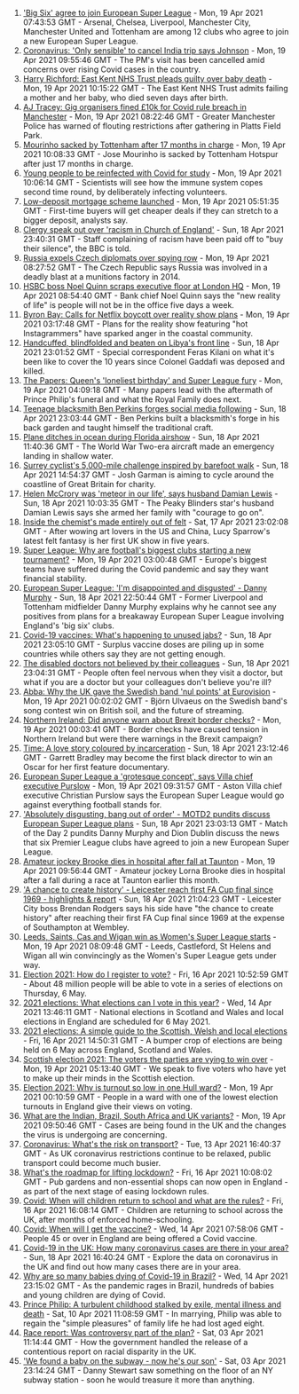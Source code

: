 1. ['Big Six' agree to join European Super League](https://www.bbc.co.uk/sport/football/56795811) - Mon, 19 Apr 2021 07:43:53 GMT - Arsenal, Chelsea, Liverpool, Manchester City, Manchester United and Tottenham are among 12 clubs who agree to join a new European Super League.
2. [Coronavirus: 'Only sensible' to cancel India trip says Johnson](https://www.bbc.co.uk/news/uk-politics-56800305) - Mon, 19 Apr 2021 09:55:46 GMT - The PM's visit has been cancelled amid concerns over rising Covid cases in the country.
3. [Harry Richford: East Kent NHS Trust pleads guilty over baby death](https://www.bbc.co.uk/news/uk-england-kent-56800977) - Mon, 19 Apr 2021 10:15:22 GMT - The East Kent NHS Trust admits failing a mother and her baby, who died seven days after birth.
4. [AJ Tracey: Gig organisers fined £10k for Covid rule breach in Manchester](https://www.bbc.co.uk/news/newsbeat-56799333) - Mon, 19 Apr 2021 08:22:46 GMT - Greater Manchester Police has warned of flouting restrictions after gathering in Platts Field Park.
5. [Mourinho sacked by Tottenham after 17 months in charge](https://www.bbc.co.uk/sport/football/56799400) - Mon, 19 Apr 2021 10:08:33 GMT - Jose Mourinho is sacked by Tottenham Hotspur after just 17 months in charge.
6. [Young people to be reinfected with Covid for study](https://www.bbc.co.uk/news/health-56799112) - Mon, 19 Apr 2021 10:06:14 GMT - Scientists will see how the immune system copes second time round, by deliberately infecting volunteers.
7. [Low-deposit mortgage scheme launched](https://www.bbc.co.uk/news/business-56777436) - Mon, 19 Apr 2021 05:51:35 GMT - First-time buyers will get cheaper deals if they can stretch to a bigger deposit, analysts say.
8. [Clergy speak out over 'racism in Church of England'](https://www.bbc.co.uk/news/uk-56779190) - Sun, 18 Apr 2021 23:40:31 GMT - Staff complaining of racism have been paid off to "buy their silence", the BBC is told.
9. [Russia expels Czech diplomats over spying row](https://www.bbc.co.uk/news/world-europe-56796324) - Mon, 19 Apr 2021 08:27:52 GMT - The Czech Republic says Russia was involved in a deadly blast at a munitions factory in 2014.
10. [HSBC boss Noel Quinn scraps executive floor at London HQ](https://www.bbc.co.uk/news/business-56799720) - Mon, 19 Apr 2021 08:54:40 GMT - Bank chief Noel Quinn says the "new reality of life" is people will not be in the office five days a week.
11. [Byron Bay: Calls for Netflix boycott over reality show plans](https://www.bbc.co.uk/news/world-australia-56796681) - Mon, 19 Apr 2021 03:17:48 GMT - Plans for the reality show featuring "hot Instagrammers" have sparked anger in the coastal community.
12. [Handcuffed, blindfolded and beaten on Libya's front line](https://www.bbc.co.uk/news/world-africa-56773817) - Sun, 18 Apr 2021 23:01:52 GMT - Special correspondent Feras Kilani on what it's been like to cover the 10 years since Colonel Gaddafi was deposed and killed.
13. [The Papers: Queen's 'loneliest birthday' and Super League fury](https://www.bbc.co.uk/news/blogs-the-papers-56796272) - Mon, 19 Apr 2021 04:09:18 GMT - Many papers lead with the aftermath of Prince Philip's funeral and what the Royal Family does next.
14. [Teenage blacksmith Ben Perkins forges social media following](https://www.bbc.co.uk/news/uk-england-56733672) - Sun, 18 Apr 2021 23:03:44 GMT - Ben Perkins built a blacksmith's forge in his back garden and taught himself the traditional craft.
15. [Plane ditches in ocean during Florida airshow](https://www.bbc.co.uk/news/world-us-canada-56792530) - Sun, 18 Apr 2021 11:40:36 GMT - The World War Two-era aircraft made an emergency landing in shallow water.
16. [Surrey cyclist's 5,000-mile challenge inspired by barefoot walk](https://www.bbc.co.uk/news/uk-england-surrey-56784396) - Sun, 18 Apr 2021 14:54:37 GMT - Josh Garman is aiming to cycle around the coastline of Great Britain for charity.
17. [Helen McCrory was 'meteor in our life', says husband Damian Lewis](https://www.bbc.co.uk/news/entertainment-arts-56792079) - Sun, 18 Apr 2021 10:03:35 GMT - The Peaky Blinders star's husband Damian Lewis says she armed her family with "courage to go on".
18. [Inside the chemist's made entirely out of felt](https://www.bbc.co.uk/news/entertainment-arts-56773534) - Sat, 17 Apr 2021 23:02:08 GMT - After wowing art lovers in the US and China, Lucy Sparrow's latest felt fantasy is her first UK show in five years.
19. [Super League: Why are football's biggest clubs starting a new tournament?](https://www.bbc.co.uk/news/business-56768728) - Mon, 19 Apr 2021 03:00:48 GMT - Europe's biggest teams have suffered during the Covid pandemic and say they want financial stability.
20. [European Super League: 'I'm disappointed and disgusted' - Danny Murphy](https://www.bbc.co.uk/sport/football/56796391) - Sun, 18 Apr 2021 22:50:44 GMT - Former Liverpool and Tottenham midfielder Danny Murphy explains why he cannot see any positives from plans for a breakaway European Super League involving England's 'big six' clubs.
21. [Covid-19 vaccines: What's happening to unused jabs?](https://www.bbc.co.uk/news/world-56763490) - Sun, 18 Apr 2021 23:05:10 GMT - Surplus vaccine doses are piling up in some countries while others say they are not getting enough.
22. [The disabled doctors not believed by their colleagues](https://www.bbc.co.uk/news/disability-56244376) - Sun, 18 Apr 2021 23:04:31 GMT - People often feel nervous when they visit a doctor, but what if you are a doctor but your colleagues don't believe you're ill?
23. [Abba: Why the UK gave the Swedish band 'nul points' at Eurovision](https://www.bbc.co.uk/news/entertainment-arts-56743279) - Mon, 19 Apr 2021 00:02:02 GMT - Björn Ulvaeus on the Swedish band's song contest win on British soil, and the future of streaming.
24. [Northern Ireland: Did anyone warn about Brexit border checks?](https://www.bbc.co.uk/news/56763859) - Mon, 19 Apr 2021 00:03:41 GMT - Border checks have caused tension in Northern Ireland but were there warnings in the Brexit campaign?
25. [Time: A love story coloured by incarceration](https://www.bbc.co.uk/news/world-us-canada-56753968) - Sun, 18 Apr 2021 23:12:46 GMT - Garrett Bradley may become the first black director to win an Oscar for her first feature documentary.
26. [European Super League a 'grotesque concept', says Villa chief executive Purslow](https://www.bbc.co.uk/sport/football/56800351) - Mon, 19 Apr 2021 09:31:57 GMT - Aston Villa chief executive Christian Purslow says the European Super League would go against everything football stands for.
27. ['Absolutely disgusting, bang out of order' - MOTD2 pundits discuss European Super League plans](https://www.bbc.co.uk/sport/av/football/56796582) - Sun, 18 Apr 2021 23:03:13 GMT - Match of the Day 2 pundits Danny Murphy and Dion Dublin discuss the news that six Premier League clubs have agreed to join a new European Super League.
28. [Amateur jockey Brooke dies in hospital after fall at Taunton](https://www.bbc.co.uk/sport/horse-racing/56798062) - Mon, 19 Apr 2021 09:56:44 GMT - Amateur jockey Lorna Brooke dies in hospital after a fall during a race at Taunton earlier this month.
29. ['A chance to create history' - Leicester reach first FA Cup final since 1969 - highlights & report](https://www.bbc.co.uk/sport/football/56725449) - Sun, 18 Apr 2021 21:04:23 GMT - Leicester City boss Brendan Rodgers says his side have "the chance to create history" after reaching their first FA Cup final since 1969 at the expense of Southampton at Wembley.
30. [Leeds, Saints, Cas and Wigan win as Women's Super League starts](https://www.bbc.co.uk/sport/rugby-league/56787672) - Mon, 19 Apr 2021 08:09:48 GMT - Leeds, Castleford, St Helens and Wigan all win convincingly as the Women's Super League gets under way.
31. [Election 2021: How do I register to vote?](https://www.bbc.co.uk/news/uk-politics-56581106) - Fri, 16 Apr 2021 10:52:59 GMT - About 48 million people will be able to vote in a series of elections on Thursday, 6 May.
32. [2021 elections: What elections can I vote in this year?](https://www.bbc.co.uk/news/56129210) - Wed, 14 Apr 2021 13:46:11 GMT - National elections in Scotland and Wales and local elections in England are scheduled for 6 May 2021.
33. [2021 elections: A simple guide to the Scottish, Welsh and local elections](https://www.bbc.co.uk/news/uk-politics-56286643) - Fri, 16 Apr 2021 14:50:31 GMT - A bumper crop of elections are being held on 6 May across England, Scotland and Wales.
34. [Scottish election 2021: The voters the parties are vying to win over](https://www.bbc.co.uk/news/uk-scotland-56633340) - Mon, 19 Apr 2021 05:13:40 GMT - We speak to five voters who have yet to make up their minds in the Scottish election.
35. [Election 2021: Why is turnout so low in one Hull ward?](https://www.bbc.co.uk/news/uk-england-humber-56735787) - Mon, 19 Apr 2021 00:10:59 GMT - People in a ward with one of the lowest election turnouts in England give their views on voting.
36. [What are the Indian, Brazil, South Africa and UK variants?](https://www.bbc.co.uk/news/health-55659820) - Mon, 19 Apr 2021 09:50:46 GMT - Cases are being found in the UK and the changes the virus is undergoing are concerning.
37. [Coronavirus: What's the risk on transport?](https://www.bbc.co.uk/news/health-51736185) - Tue, 13 Apr 2021 16:40:37 GMT - As UK coronavirus restrictions continue to be relaxed, public transport could become much busier.
38. [What's the roadmap for lifting lockdown?](https://www.bbc.co.uk/news/explainers-52530518) - Fri, 16 Apr 2021 10:08:02 GMT - Pub gardens and non-essential shops can now open in England - as part of the next stage of easing lockdown rules.
39. [Covid: When will children return to school and what are the rules?](https://www.bbc.co.uk/news/education-51643556) - Fri, 16 Apr 2021 16:08:14 GMT - Children are returning to school across the UK, after months of enforced home-schooling.
40. [Covid: When will I get the vaccine?](https://www.bbc.co.uk/news/health-55045639) - Wed, 14 Apr 2021 07:58:06 GMT - People 45 or over in England are being offered a Covid vaccine.
41. [Covid-19 in the UK: How many coronavirus cases are there in your area?](https://www.bbc.co.uk/news/uk-51768274) - Sun, 18 Apr 2021 16:40:24 GMT - Explore the data on coronavirus in the UK and find out how many cases there are in your area.
42. [Why are so many babies dying of Covid-19 in Brazil?](https://www.bbc.co.uk/news/world-latin-america-56696907) - Wed, 14 Apr 2021 23:15:02 GMT - As the pandemic rages in Brazil, hundreds of babies and young children are dying of Covid.
43. [Prince Philip: A turbulent childhood stalked by exile, mental illness and death](https://www.bbc.co.uk/news/uk-56690270) - Sat, 10 Apr 2021 11:08:59 GMT - In marrying, Philip was able to regain the "simple pleasures" of family life he had lost aged eight.
44. [Race report: Was controversy part of the plan?](https://www.bbc.co.uk/news/uk-politics-56578839) - Sat, 03 Apr 2021 11:14:44 GMT - How the government handled the release of a contentious report on racial disparity in the UK.
45. ['We found a baby on the subway - now he's our son'](https://www.bbc.co.uk/news/stories-56409764) - Sat, 03 Apr 2021 23:14:24 GMT - Danny Stewart saw something on the floor of an NY subway station - soon he would treasure it more than anything.

